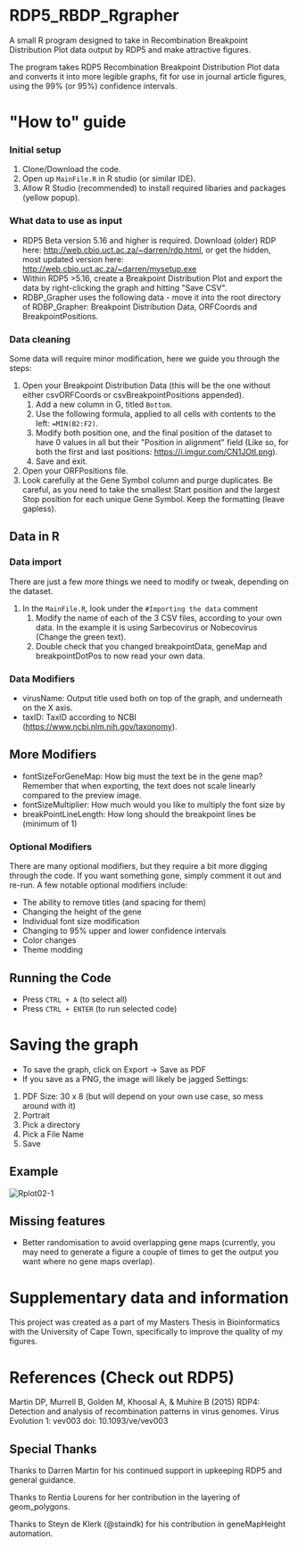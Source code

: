 # RDP5_RBDP_Rgrapher
A small R program designed to take in Recombination Breakpoint Distribution Plot data output by RDP5 and make attractive figures.

The program takes RDP5 Recombination Breakpoint Distribution Plot data and converts it into more legible graphs, fit for use in journal article figures, using the 99% (or 95%) confidence intervals.

# "How to" guide
### Initial setup
1. Clone/Download the code.
2. Open up `MainFile.R` in R studio (or similar IDE).
3. Allow R Studio (recommended) to install required libaries and packages (yellow popup).

### What data to use as input
* RDP5 Beta version 5.16 and higher is required. Download (older) RDP here: http://web.cbio.uct.ac.za/~darren/rdp.html, or get the hidden, most updated version here: http://web.cbio.uct.ac.za/~darren/mysetup.exe 
* Within RDP5 >5.16, create a Breakpoint Distribution Plot and export the data by right-clicking the graph and hitting "Save CSV".
* RDBP_Grapher uses the following data - move it into the root directory of RDBP_Grapher: Breakpoint Distribution Data, ORFCoords and BreakpointPositions.

### Data cleaning
Some data will require minor modification, here we guide you through the steps:
1. Open your Breakpoint Distribution Data (this will be the one without either csvORFCoords or csvBreakpointPositions appended).
   1. Add a new column in G, titled `Bottom`.
   2. Use the following formula, applied to all cells with contents to the left: `=MIN(B2:F2)`.
   3. Modify both position one, and the final position of the dataset to have 0 values in all but their "Position in alignment" field (Like so, for both the first and last positions: https://i.imgur.com/CN1JOtl.png).
   4. Save and exit.
 2. Open your ORFPositions file.
   1. Look carefully at the Gene Symbol column and purge duplicates. Be careful, as you need to take the smallest Start position and the largest Stop position for each unique Gene Symbol. Keep the formatting (leave gapless).
  
## Data in R
### Data import
There are just a few more things we need to modify or tweak, depending on the dataset. 
1. In the `MainFile.R`, look under the `#Importing the data` comment
   1. Modify the name of each of the 3 CSV files, according to your own data. In the example it is using Sarbecovirus or Nobecovirus (Change the green text).
   2. Double check that you changed breakpointData, geneMap and breakpointDotPos to now read your own data.

### Data Modifiers
* virusName: Output title used both on top of the graph, and underneath on the X axis.
* taxID: TaxID according to NCBI (https://www.ncbi.nlm.nih.gov/taxonomy).

## More Modifiers
* fontSizeForGeneMap: How big must the text be in the gene map? Remember that when exporting, the text does not scale linearly compared to the preview image.
* fontSizeMultiplier: How much would you like to multiply the font size by
* breakPointLineLength: How long should the breakpoint lines be (minimum of 1)

### Optional Modifiers
There are many optional modifiers, but they require a bit more digging through the code. If you want something gone, simply comment it out and re-run.
A few notable optional modifiers include:
* The ability to remove titles (and spacing for them)
* Changing the height of the gene 
* Individual font size modification
* Changing to 95% upper and lower confidence intervals
* Color changes
* Theme modding

## Running the Code
* Press `CTRL + A` (to select all)
* Press `CTRL + ENTER` (to run selected code)

# Saving the graph
* To save the graph, click on Export -> Save as PDF
* If you save as a PNG, the image will likely be jagged
Settings:
1. PDF Size: 30 x 8 (but will depend on your own use case, so mess around with it)
2. Portrait
3. Pick a directory
4. Pick a File Name
5. Save

## Example
![Rplot02-1](https://user-images.githubusercontent.com/33641372/133134684-d496a618-418f-435e-a2b8-5f4989a57b09.jpg)

## Missing features
* Better randomisation to avoid overlapping gene maps (currently, you may need to generate a figure a couple of times to get the output you want where no gene maps overlap).

# Supplementary data and information
This project was created as a part of my Masters Thesis in Bioinformatics with the University of Cape Town, specifically to improve the quality of my figures.

# References (Check out RDP5)
Martin DP, Murrell B, Golden M, Khoosal A, & Muhire B (2015) RDP4: Detection and analysis of recombination patterns in virus genomes. Virus Evolution 1: vev003 doi: 10.1093/ve/vev003

## Special Thanks
Thanks to Darren Martin for his continued support in upkeeping RDP5 and general guidance.

Thanks to Rentia Lourens for her contribution in the layering of geom_polygons.

Thanks to Steyn de Klerk (@staindk) for his contribution in geneMapHeight automation.
